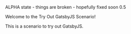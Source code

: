 ALPHA state - things are broken - hopefully fixed soon 0.5

Welcome to the Try Out GatsbyJS Scenario!

This is a scenario to try out GatsbyJS.
